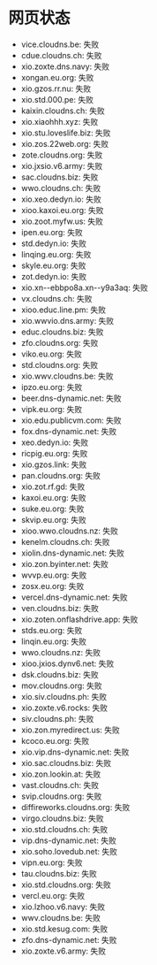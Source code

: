 # 网页状态
- vice.cloudns.be: 失败
- cdue.cloudns.ch: 失败
- xio.zoxte.dns.navy: 失败
- xongan.eu.org: 失败
- xio.gzos.rr.nu: 失败
- xio.std.000.pe: 失败
- kaixin.cloudns.ch: 失败
- xio.xiaohhh.xyz: 失败
- xio.stu.loveslife.biz: 失败
- xio.zos.22web.org: 失败
- zote.cloudns.org: 失败
- xio.jxsio.v6.army: 失败
- sac.cloudns.biz: 失败
- wwo.cloudns.ch: 失败
- xio.xeo.dedyn.io: 失败
- xioo.kaxoi.eu.org: 失败
- xio.zoot.myfw.us: 失败
- ipen.eu.org: 失败
- std.dedyn.io: 失败
- linqing.eu.org: 失败
- skyle.eu.org: 失败
- zot.dedyn.io: 失败
- xio.xn--ebbpo8a.xn--y9a3aq: 失败
- vx.cloudns.ch: 失败
- xioo.educ.line.pm: 失败
- xio.wwvio.dns.army: 失败
- educ.cloudns.biz: 失败
- zfo.cloudns.org: 失败
- viko.eu.org: 失败
- std.cloudns.org: 失败
- xio.wwv.cloudns.be: 失败
- ipzo.eu.org: 失败
- beer.dns-dynamic.net: 失败
- vipk.eu.org: 失败
- xio.edu.publicvm.com: 失败
- fox.dns-dynamic.net: 失败
- xeo.dedyn.io: 失败
- ricpig.eu.org: 失败
- xio.gzos.link: 失败
- pan.cloudns.org: 失败
- xio.zot.rf.gd: 失败
- kaxoi.eu.org: 失败
- suke.eu.org: 失败
- skvip.eu.org: 失败
- xioo.wwo.cloudns.nz: 失败
- kenelm.cloudns.ch: 失败
- xiolin.dns-dynamic.net: 失败
- xio.zon.byinter.net: 失败
- wvvp.eu.org: 失败
- zosx.eu.org: 失败
- vercel.dns-dynamic.net: 失败
- ven.cloudns.biz: 失败
- xio.zoten.onflashdrive.app: 失败
- stds.eu.org: 失败
- linqin.eu.org: 失败
- wwo.cloudns.nz: 失败
- xioo.jxios.dynv6.net: 失败
- dsk.cloudns.biz: 失败
- mov.cloudns.org: 失败
- xio.siv.cloudns.ph: 失败
- xio.zoxte.v6.rocks: 失败
- siv.cloudns.ph: 失败
- xio.zon.myredirect.us: 失败
- kcoco.eu.org: 失败
- xio.vip.dns-dynamic.net: 失败
- xio.sac.cloudns.biz: 失败
- xio.zon.lookin.at: 失败
- vast.cloudns.ch: 失败
- svip.cloudns.org: 失败
- diffireworks.cloudns.org: 失败
- virgo.cloudns.biz: 失败
- xio.std.cloudns.ch: 失败
- vip.dns-dynamic.net: 失败
- xio.soho.lovedub.net: 失败
- vipn.eu.org: 失败
- tau.cloudns.biz: 失败
- xio.std.cloudns.org: 失败
- vercl.eu.org: 失败
- xio.lzhoo.v6.navy: 失败
- wwv.cloudns.be: 失败
- xio.std.kesug.com: 失败
- zfo.dns-dynamic.net: 失败
- xio.zoxte.v6.army: 失败
